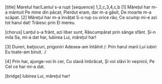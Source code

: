 [title] Maretul har/Lantul s-a rupt
[sequence] 1,2,c,3,4,c,b
[1]
Mărețul har m-a mântuit
Pe mine din păcat;
Pierdut eram, dar m-a găsit,
De moarte m-a scăpat.
[2]
Mărețul har m-a învățat
S-o rup cu orice rău;
Ce scump mi-e azi tot harul dat!
Trăiesc prin El mereu.

[chorus]
Lanțul s-a frânt, azi liber sunt,
Răscumpărat prin sânge sfânt.
Și-n mila Sa, mi-a dat har,
Iubirea Lui, mărețul har!

[3]
Dureri, batjocuri, prigoniri
Adesea-am întâlnit
/: Prin harul marii Lui iubiri
Eu toate-am biruit. :/

[4]
Prin har, ajunge-voi în cer,
Cu slavă îmbrăcat,
Și voi slăvi în veșnicii,
Pe Cel ce har mi-a dat.

[bridge]
Iubirea Lui, mărețul har!

